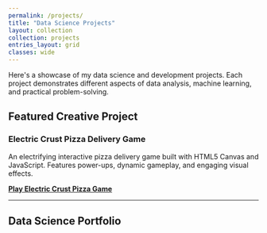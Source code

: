 ```yaml
---
permalink: /projects/
title: "Data Science Projects"
layout: collection
collection: projects
entries_layout: grid
classes: wide
---
```


Here's a showcase of my data science and development projects. Each project demonstrates different aspects of data analysis, machine learning, and practical problem-solving.

## Featured Creative Project

### Electric Crust Pizza Delivery Game
An electrifying interactive pizza delivery game built with HTML5 Canvas and JavaScript. Features power-ups, dynamic gameplay, and engaging visual effects.

**[Play Electric Crust Pizza Game](/pizza-game/)**

---

## Data Science Portfolio
